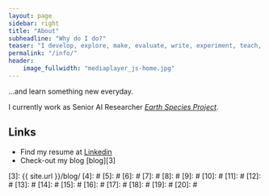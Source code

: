 ```yaml
---
layout: page
sidebar: right
title: "About"
subheadline: "Why do I do?"
teaser: "I develop, explore, make, evaluate, write, experiment, teach, help, listen, record, glimpse, cook, play ..."
permalink: "/info/"
header:
    image_fullwidth: "mediaplayer_js-home.jpg"
---
```

...and learn something new everyday.

I currently work as Senior AI Researcher *[Earth Species Project][2]*.


## Links

* Find my resume at [Linkedin][1]
* Check-out my blog [blog][3]


 [1]: https://www.linkedin.com/in/marius-miron-9473233/
 [2]: https://earthspeciesproject.com
 [3]: {{ site.url }}/blog/
 [4]: #
 [5]: #
 [6]: #
 [7]: #
 [8]: #
 [9]: #
 [10]: #
 [11]: #
 [12]: #
 [13]: #
 [14]: #
 [15]: #
 [16]: #
 [17]: #
 [18]: #
 [19]: #
 [20]: #

